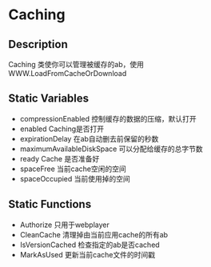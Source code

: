 # Caching

## Description
Caching 类使你可以管理被缓存的ab，使用WWW.LoadFromCacheOrDownload

## Static Variables
* compressionEnabled 控制缓存的数据的压缩，默认打开
* enabled Caching是否打开
* expirationDelay 在ab自动删去前保留的秒数
* maximumAvailableDiskSpace 可以分配给缓存的总字节数
* ready Cache 是否准备好
* spaceFree 当前cache空闲的空间
* spaceOccupied 当前使用掉的空间

## Static Functions
* Authorize 只用于webplayer 
* CleanCache 清理掉由当前应用cache的所有ab
* IsVersionCached 检查指定的ab是否cached
* MarkAsUsed 更新当前cache文件的时间戳
